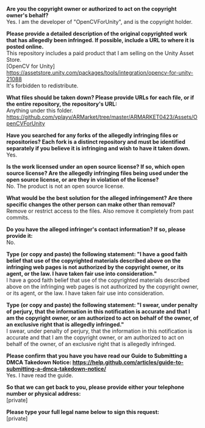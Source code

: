 **Are you the copyright owner or authorized to act on the copyright owner's behalf?**     
Yes. I am the developer of "OpenCVForUnity", and is the copyright holder.    
    
**Please provide a detailed description of the original copyrighted work that has allegedly been infringed. If possible, include a URL to where it is posted online.**     
This repository includes a paid product that I am selling on the Unity Asset Store.     
[OpenCV for Unity]     
https://assetstore.unity.com/packages/tools/integration/opencv-for-unity-21088     
It's forbidden to redistribute.    
    
**What files should be taken down? Please provide URLs for each file, or if the entire repository, the repository's URL:**     
Anything under this folder.     
https://github.com/vplayv/ARMarket/tree/master/ARMARKET0423/Assets/OpenCVForUnity    
    
**Have you searched for any forks of the allegedly infringing files or repositories? Each fork is a distinct repository and must be identified separately if you believe it is infringing and wish to have it taken down.**     
Yes.    
    
**Is the work licensed under an open source license? If so, which open source license? Are the allegedly infringing files being used under the open source license, or are they in violation of the license?**     
No. The product is not an open source license.    
    
**What would be the best solution for the alleged infringement? Are there specific changes the other person can make other than removal?**     
Remove or restrict access to the files. Also remove it completely from past commits.    
    
**Do you have the alleged infringer's contact information? If so, please provide it:**     
No.    
    
**Type (or copy and paste) the following statement: "I have a good faith belief that use of the copyrighted materials described above on the infringing web pages is not authorized by the copyright owner, or its agent, or the law. I have taken fair use into consideration."**     
I have a good faith belief that use of the copyrighted materials described above on the infringing web pages is not authorized by the copyright owner, or its agent, or the law. I have taken fair use into consideration.    
    
**Type (or copy and paste) the following statement: "I swear, under penalty of perjury, that the information in this notification is accurate and that I am the copyright owner, or am authorized to act on behalf of the owner, of an exclusive right that is allegedly infringed."**     
I swear, under penalty of perjury, that the information in this notification is accurate and that I am the copyright owner, or am authorized to act on behalf of the owner, of an exclusive right that is allegedly infringed.    
    
**Please confirm that you have you have read our Guide to Submitting a DMCA Takedown Notice: https://help.github.com/articles/guide-to-submitting-a-dmca-takedown-notice/**     
Yes. I have read the guide.    
    
**So that we can get back to you, please provide either your telephone number or physical address:**     
[private]   
    
**Please type your full legal name below to sign this request:**     
[private]
